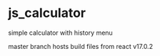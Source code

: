 # js_calculator
simple calculator with history menu

master branch hosts build files from react v17.0.2
